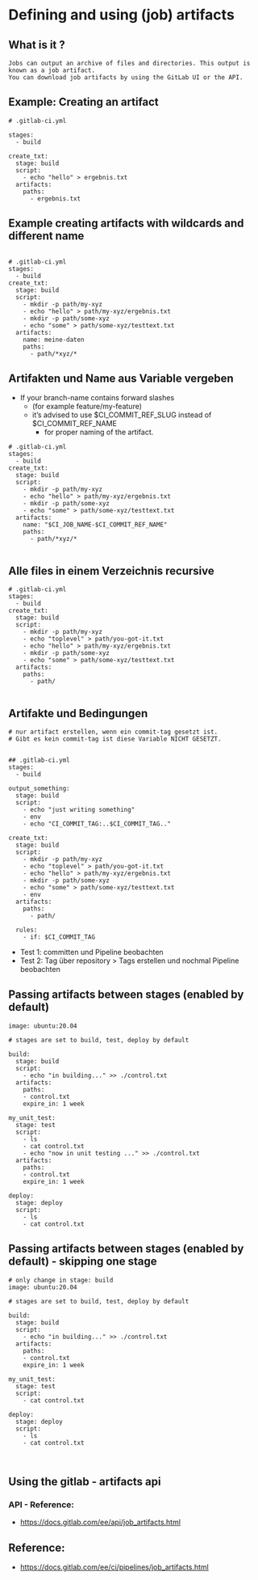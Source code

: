 # Defining and using (job) artifacts 

## What is it ? 

```
Jobs can output an archive of files and directories. This output is known as a job artifact.
You can download job artifacts by using the GitLab UI or the API.
```

## Example: Creating an artifact 

```
# .gitlab-ci.yml 

stages: 
  - build 

create_txt:
  stage: build 
  script:
    - echo "hello" > ergebnis.txt 
  artifacts:
    paths:
      - ergebnis.txt

```

## Example creating artifacts with wildcards and different name 

```

# .gitlab-ci.yml 
stages: 
  - build 
create_txt:
  stage: build 
  script:
    - mkdir -p path/my-xyz    
    - echo "hello" > path/my-xyz/ergebnis.txt
    - mkdir -p path/some-xyz
    - echo "some" > path/some-xyz/testtext.txt
  artifacts:
    name: meine-daten 
    paths:
      - path/*xyz/*

```

## Artifakten und Name aus Variable vergeben 

  * If your branch-name contains forward slashes
    * (for example feature/my-feature) 
    * it’s advised to use $CI_COMMIT_REF_SLUG instead of $CI_COMMIT_REF_NAME 
      * for proper naming of the artifact.

```
# .gitlab-ci.yml 
stages: 
  - build 
create_txt:
  stage: build 
  script:
    - mkdir -p path/my-xyz    
    - echo "hello" > path/my-xyz/ergebnis.txt
    - mkdir -p path/some-xyz
    - echo "some" > path/some-xyz/testtext.txt
  artifacts:
    name: "$CI_JOB_NAME-$CI_COMMIT_REF_NAME" 
    paths:
      - path/*xyz/*


```

## Alle files in einem Verzeichnis recursive 

```
# .gitlab-ci.yml 
stages: 
  - build 
create_txt:
  stage: build 
  script:
    - mkdir -p path/my-xyz    
    - echo "toplevel" > path/you-got-it.txt
    - echo "hello" > path/my-xyz/ergebnis.txt
    - mkdir -p path/some-xyz
    - echo "some" > path/some-xyz/testtext.txt 
  artifacts:
    paths:
      - path/


```

## Artifakte und Bedingungen 

```
# nur artifact erstellen, wenn ein commit-tag gesetzt ist. 
# Gibt es kein commit-tag ist diese Variable NICHT GESETZT. 


## .gitlab-ci.yml 
stages: 
  - build 

output_something:
  stage: build
  script:
    - echo "just writing something"
    - env
    - echo "CI_COMMIT_TAG:..$CI_COMMIT_TAG.."

create_txt:
  stage: build 
  script:
    - mkdir -p path/my-xyz    
    - echo "toplevel" > path/you-got-it.txt
    - echo "hello" > path/my-xyz/ergebnis.txt
    - mkdir -p path/some-xyz
    - echo "some" > path/some-xyz/testtext.txt 
    - env
  artifacts:
    paths:
      - path/

  rules:
    - if: $CI_COMMIT_TAG

```

  * Test 1: committen und Pipeline beobachten 
  * Test 2: Tag über repository > Tags erstellen und nochmal Pipeline beobachten  



## Passing artifacts between stages (enabled by default) 

```
image: ubuntu:20.04

# stages are set to build, test, deploy by default 

build:
  stage: build
  script:
    - echo "in building..." >> ./control.txt
  artifacts:
    paths:
    - control.txt
    expire_in: 1 week

my_unit_test:
  stage: test
  script:
    - ls
    - cat control.txt
    - echo "now in unit testing ..." >> ./control.txt
  artifacts:
    paths:
    - control.txt
    expire_in: 1 week

deploy:
  stage: deploy
  script:
    - ls
    - cat control.txt

```

## Passing artifacts between stages (enabled by default) - skipping one stage  

```
# only change in stage: build 
image: ubuntu:20.04

# stages are set to build, test, deploy by default 

build:
  stage: build
  script:
    - echo "in building..." >> ./control.txt
  artifacts:
    paths:
    - control.txt
    expire_in: 1 week

my_unit_test:
  stage: test
  script:
    - cat control.txt

deploy:
  stage: deploy
  script:
    - ls
    - cat control.txt



```



## Using the gitlab - artifacts api 



### API - Reference:

  * https://docs.gitlab.com/ee/api/job_artifacts.html



## Reference:

  * https://docs.gitlab.com/ee/ci/pipelines/job_artifacts.html
